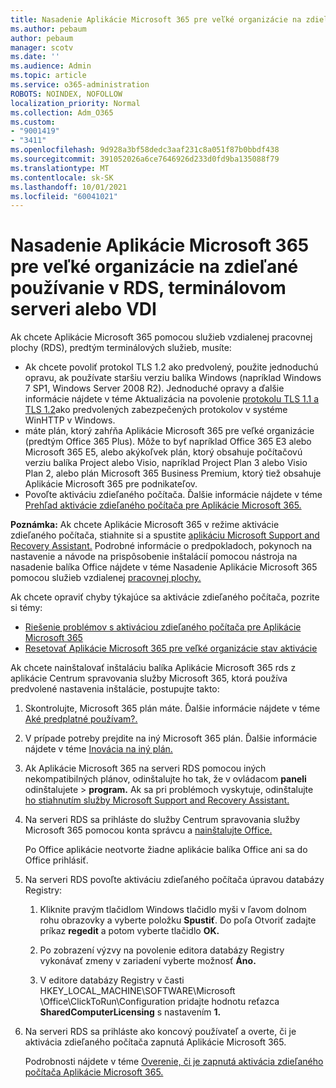 ```yaml
---
title: Nasadenie Aplikácie Microsoft 365 pre veľké organizácie na zdieľané používanie v RDS, terminálovom serveri alebo VDI
ms.author: pebaum
author: pebaum
manager: scotv
ms.date: ''
ms.audience: Admin
ms.topic: article
ms.service: o365-administration
ROBOTS: NOINDEX, NOFOLLOW
localization_priority: Normal
ms.collection: Adm_O365
ms.custom:
- "9001419"
- "3411"
ms.openlocfilehash: 9d928a3bf58dedc3aaf231c8a051f87b0bbdf438
ms.sourcegitcommit: 391052026a6ce7646926d233d0fd9ba135088f79
ms.translationtype: MT
ms.contentlocale: sk-SK
ms.lasthandoff: 10/01/2021
ms.locfileid: "60041021"
---
```

# <a name="deploying-microsoft-365-apps-for-enterprise-for-shared-use-on-rds-terminal-server-or-vdi"></a>Nasadenie Aplikácie Microsoft 365 pre veľké organizácie na zdieľané používanie v RDS, terminálovom serveri alebo VDI

Ak chcete Aplikácie Microsoft 365 pomocou služieb vzdialenej pracovnej plochy (RDS), predtým terminálových služieb, musíte:

- Ak chcete povoliť protokol TLS 1.2 ako predvolený, použite jednoduchú opravu, ak používate staršiu verziu balíka Windows (napríklad Windows 7 SP1, Windows Server 2008 R2). Jednoduché opravy a ďalšie informácie nájdete v téme Aktualizácia na povolenie [protokolu TLS 1.1 a TLS 1.2](https://support.microsoft.com/en-us/topic/update-to-enable-tls-1-1-and-tls-1-2-as-default-secure-protocols-in-winhttp-in-windows-c4bd73d2-31d7-761e-0178-11268bb10392#bkmk_easy)ako predvolených zabezpečených protokolov v systéme WinHTTP v Windows. 
- máte plán, ktorý zahŕňa Aplikácie Microsoft 365 pre veľké organizácie (predtým Office 365 Plus). Môže to byť napríklad Office 365 E3 alebo Microsoft 365 E5, alebo akýkoľvek plán, ktorý obsahuje počítačovú verziu balíka Project alebo Visio, napríklad Project Plan 3 alebo Visio Plan 2, alebo plán Microsoft 365 Business Premium, ktorý tiež obsahuje Aplikácie Microsoft 365 pre podnikateľov.
- Povoľte aktiváciu zdieľaného počítača. Ďalšie informácie nájdete v téme [Prehľad aktivácie zdieľaného počítača pre Aplikácie Microsoft 365.](https://docs.microsoft.com/deployoffice/overview-shared-computer-activation)

**Poznámka:** Ak chcete Aplikácie Microsoft 365 v režime aktivácie zdieľaného počítača, stiahnite si a spustite [aplikáciu Microsoft Support and Recovery Assistant.](https://docs.microsoft.com/alchemyinsights/deploy-o365-remotely-to-rds) Podrobné informácie o predpokladoch, pokynoch na nastavenie a návode na prispôsobenie inštalácií pomocou nástroja na nasadenie balíka Office nájdete v téme Nasadenie Aplikácie Microsoft 365 pomocou služieb vzdialenej [pracovnej plochy.](https://docs.microsoft.com/deployoffice/deploy-microsoft-365-apps-remote-desktop-services)

Ak chcete opraviť chyby týkajúce sa aktivácie zdieľaného počítača, pozrite si témy:

- [Riešenie problémov s aktiváciou zdieľaného počítača pre Aplikácie Microsoft 365](https://docs.microsoft.com/deployoffice/troubleshoot-shared-computer-activation)
- [Resetovať Aplikácie Microsoft 365 pre veľké organizácie stav aktivácie](https://docs.microsoft.com/office/troubleshoot/activation/reset-office-365-proplus-activation-state)

Ak chcete nainštalovať inštaláciu balíka Aplikácie Microsoft 365 rds z aplikácie Centrum spravovania služby Microsoft 365, ktorá používa predvolené nastavenia inštalácie, postupujte takto:

1. Skontrolujte, Microsoft 365 plán máte. Ďalšie informácie nájdete v téme [Aké predplatné používam?.](https://docs.microsoft.com/microsoft-365/admin/admin-overview/what-subscription-do-i-have)

1. V prípade potreby prejdite na iný Microsoft 365 plán. Ďalšie informácie nájdete v téme [Inovácia na iný plán.](https://docs.microsoft.com/microsoft-365/commerce/subscriptions/upgrade-to-different-plan)

1. Ak Aplikácie Microsoft 365 na serveri RDS pomocou iných nekompatibilných plánov, odinštalujte ho tak, že v ovládacom **paneli** odinštalujete  >  **program.** Ak sa pri problémoch vyskytuje, odinštalujte [ho stiahnutím služby Microsoft Support and Recovery Assistant.](https://aka.ms/SARA-OfficeUninstall-Alchemy)

1. Na serveri RDS sa prihláste do služby Centrum spravovania služby Microsoft 365 pomocou konta správcu a [nainštalujte Office.](https://portal.office.com/OLS/MySoftware.aspx)

   Po Office aplikácie neotvorte žiadne aplikácie balíka Office ani sa do Office prihlásiť.

1. Na serveri RDS povoľte aktiváciu zdieľaného počítača úpravou databázy Registry:

   1. Kliknite pravým tlačidlom Windows tlačidlo myši v ľavom dolnom rohu obrazovky a vyberte položku **Spustiť**. Do poľa Otvoriť zadajte príkaz **regedit** a potom vyberte tlačidlo **OK.**

   1. Po zobrazení výzvy na povolenie editora databázy Registry vykonávať zmeny v zariadení vyberte možnosť **Áno.**

   1. V editore databázy Registry v časti HKEY_LOCAL_MACHINE\SOFTWARE\Microsoft \Office\ClickToRun\Configuration pridajte hodnotu reťazca **SharedComputerLicensing** s nastavením **1.**

1. Na serveri RDS sa prihláste ako koncový používateľ a overte, či je aktivácia zdieľaného počítača zapnutá Aplikácie Microsoft 365. 

   Podrobnosti nájdete v téme [Overenie, či je zapnutá aktivácia zdieľaného počítača Aplikácie Microsoft 365.](https://docs.microsoft.com/deployoffice/troubleshoot-shared-computer-activation#verify-that-shared-computer-activation-is-enabled-for-microsoft-365-apps)